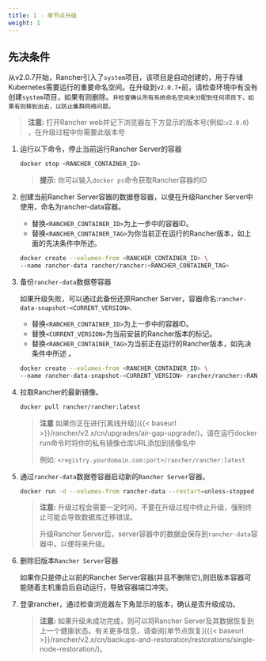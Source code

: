 ```yaml
---
title: 1 - 单节点升级
weight: 1
---
```


## 先决条件

从v2.0.7开始，Rancher引入了`system`项目，该项目是自动创建的，用于存储Kubernetes需要运行的重要命名空间。在升级到`v2.0.7+`前，请检查环境中有没有创建`system`项目，如果有则删除。`并检查确认所有系统命名空间未分配到任何项目下，如果有则移到出去，以防止集群网络问题。`

> **注意:** 打开Rancher web并记下浏览器左下方显示的版本号(例如:`v2.0.0`) ，在升级过程中你需要此版本号

1. 运行以下命令，停止当前运行Rancher Server的容器

      ```bash
      docker stop <RANCHER_CONTAINER_ID>
      ```
      >**提示:** 你可以输入`docker ps`命令获取Rancher容器的ID

2. 创建当前Rancher Server容器的数据卷容器，以便在升级Rancher Server中使用，命名为rancher-data容器。

    - 替换`<RANCHER_CONTAINER_ID>`为上一步中的容器ID。
    - 替换`<RANCHER_CONTAINER_TAG>`为你当前正在运行的Rancher版本，如上面的先决条件中所述。

    ```bash
    docker create --volumes-from <RANCHER_CONTAINER_ID> \
    --name rancher-data rancher/rancher:<RANCHER_CONTAINER_TAG>
    ```

3. 备份`rancher-data`数据卷容器

    如果升级失败，可以通过此备份还原Rancher Server，容器命名:`rancher-data-snapshot-<CURRENT_VERSION>`.

    - 替换`<RANCHER_CONTAINER_ID>`为上一步中的容器ID。
    - 替换`<CURRENT_VERSION>`为当前安装的Rancher版本的标记。
    - 替换`<RANCHER_CONTAINER_TAG>`为当前正在运行的Rancher版本，如先决条件中所述 。

    ```bash
    docker create --volumes-from <RANCHER_CONTAINER_ID> \
    --name rancher-data-snapshot-<CURRENT_VERSION> rancher/rancher:<RANCHER_CONTAINER_TAG>
    ```
4. 拉取Rancher的最新镜像。

      ```bash
      docker pull rancher/rancher:latest
      ```
    >**注意** 如果你正在进行[离线升级]({{< baseurl >}}/rancher/v2.x/cn/upgrades/air-gap-upgrade/)，请在运行docker run命令时将你的私有镜像仓库URL添加到镜像名中
    >
    >例如: `<registry.yourdomain.com:port>/rancher/rancher:latest`

5. 通过`rancher-data`数据卷容器启动新的`Rancher Server`容器。

    ```bash
    docker run -d --volumes-from rancher-data --restart=unless-stopped -p 80:80 -p 443:443 rancher/rancher:latest
    ```

    >**注意:** 升级过程会需要一定时间，不要在升级过程中终止升级，强制终止可能会导致数据库迁移错误。
    >
    >升级Rancher Server后，server容器中的数据会保存到`rancher-data`容器中，以便将来升级。

6. 删除旧版本`Rancher Server`容器

    如果你只是停止以前的Rancher Server容器(并且不删除它),则旧版本容器可能随着主机重启后自动运行，导致容器端口冲突。

7. 登录rancher，通过检查浏览器左下角显示的版本，确认是否升级成功。

    >**注意:** 如果升级未成功完成，则可以将Rancher Server及其数据恢复到上一个健康状态。有关更多信息，请查阅[单节点恢复]({{< baseurl >}}/rancher/v2.x/cn/backups-and-restoration/restorations/single-node-restoration/)。